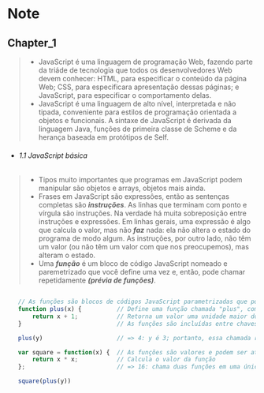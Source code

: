 # Note

## Chapter_1

> - JavaScript é uma linguagem de programação Web, fazendo parte da triáde de tecnologia que todos os desenvolvedores Web devem conhecer: HTML, para especificar o conteúdo da página Web; CSS, para especificara apresentação dessas páginas; e JavaScript, para especificar o comportamento delas.
> - JavaScript é uma linguagem de alto nível, interpretada e não tipada, conveniente para estilos de programação orientada a objetos e funcionais. A sintaxe de JavaScript é derivada da linguagem Java, funções de primeira classe de Scheme e da herança baseada em protótipos de Self.

- ###### 1.1 JavaScript básica
 > + Tipos muito importantes que programas em JavaScript podem manipular são objetos e arrays, objetos mais ainda.
 > + Frases em JavaScript são expressôes, então as sentenças completas são ***instruções***. As linhas que terminam com ponto e vírgula são instruções. Na verdade há muita sobreposição entre instruções e expressões. Em linhas gerais, uma expressão é algo que calcula o valor, mas não ***faz*** nada: ela não altera o estado do	programa de modo algum. As instruções, por outro lado, não têm um valor (ou não têm um valor com que nos preocupemos), mas alteram o estado.
 > + Uma ***função*** é um bloco de código JavaScript nomeado e paremetrizado que você define uma vez e, então, pode chamar repetidamente ***(prévia de funções)***.

 ```javascript
 
	// As funções são blocos de códigos JavaScript parametrizadas que podemos chamar.
	function plus(x) {			// Define uma função chamada "plus", com o parâmetro "x"
		return x + 1;			// Retorna um valor uma unidade maior do que o que foi passado
	}							// As funções são incluídas entre chaves

	plus(y)						// => 4: y é 3; portanto, essa chamada retorna 3 + 1

	var square = function(x) {	// As funções são valores e podem ser atribuidos a variáveis
		return x * x;			// Calcula o valor da função
	};							// => 16: chama duas funções em uma única expressão

	square(plus(y))
	
 ```